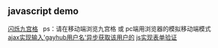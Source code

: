 javascript demo
--

[闪烁九宫格](https://chenjiezi.github.io/Js-Demo/task1/index.html)       
ps：请在移动端浏览九宫格 或 pc端用浏览器的模拟移动端模式   
[ajax实现输入'gayhub用户名'异步获取该用户的](https://chenjiezi.github.io/Js-Demo/task2/index.html)
[js实现表单验证](https://chenjiezi.github.io/Js-Demo/task3/index.html)
